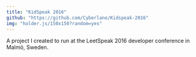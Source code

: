```yaml
---
title: "KidSpeak 2016"
github: "https://github.com/Cyberlane/Kidspeak-2016"
img: "holder.js/150x150?random=yes"
---
```


A project I created to run at the LeetSpeak 2016 developer conference in Malmö, Sweden.